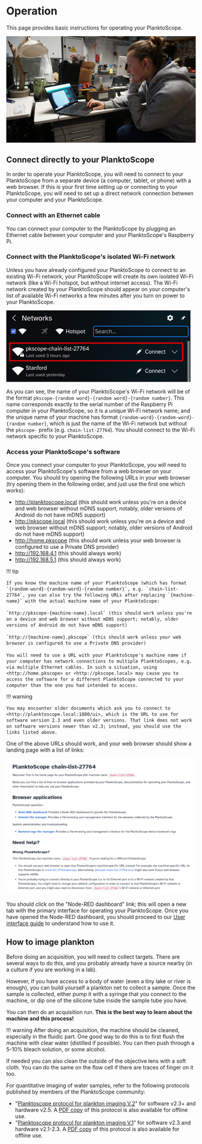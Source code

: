# Operation

This page provides basic instructions for operating your PlanktoScope.

![getting started](../images/getting_started/BWS01556.JPG)

## Connect directly to your PlanktoScope

In order to operate your PlanktoScope, you will need to connect to your PlanktoScope from a separate device (a computer, tablet, or phone) with a web browser. If this is your first time setting up or connecting to your PlanktoScope, you will need to set up a direct network connection between your computer and your PlanktoScope.

### Connect with an Ethernet cable

You can connect your computer to the PlanktoScope by plugging an Ethernet cable between your computer and your PlanktoScope's Raspberry Pi.

### Connect with the PlanktoScope's isolated Wi-Fi network

Unless you have already configured your PlanktoScope to connect to an existing Wi-Fi network, your PlanktoScope will create its own isolated Wi-Fi network (like a Wi-Fi hotspot, but without internet access). The Wi-Fi network created by your PlanktoScope should appear on your computer's list of available Wi-Fi networks a few minutes after you turn on power to your PlanktoScope.

![wifi-network.png](images/wifi-network.png)

As you can see, the name of your PlanktoScope's Wi-Fi network will be of the format `pkscope-{random word}-{random word}-{random number}`. This name corresponds exactly to the serial number of the Raspberry Pi computer in your PlanktoScope, so it is a unique Wi-Fi network name; and the unique name of your machine has format `{random-word}-{random-word}-{random number}`, which is just the name of the Wi-Fi network but without the `pkscope-` prefix (e.g. `chain-list-27764`). You should connect to the Wi-Fi network specific to your PlanktoScope.

### Access your PlanktoScope's software

Once you connect your computer to your PlanktoScope, you will need to access your PlanktoScope's software from a web browser on your computer. You should try opening the following URLs in your web browser (try opening them in the following order, and just use the first one which works):

- <http://planktoscope.local> (this should work unless you're on a device and web browser without mDNS support; notably, older versions of Android do not have mDNS support)
- <http://pkscope.local> (this should work unless you're on a device and web browser without mDNS support; notably, older versions of Android do not have mDNS support)
- <http://home.pkscope> (this should work unless your web browser is configured to use a Private DNS provider)
- <http://192.168.4.1> (this should always work)
- <http://192.168.5.1> (this should always work)

!!! tip

    If you know the machine name of your PlanktoScope (which has format `{random-word}-{random-word}-{random number}`, e.g. `chain-list-27764`, you can also try the following URLs after replacing `{machine-name}` with the actual machine name of your PlanktoScope:
    
    `http://pkscope-{machine-name}.local` (this should work unless you're on a device and web browser without mDNS support; notably, older versions of Android do not have mDNS support)
    
    `http://{machine-name}.pkscope` (this should work unless your web browser is configured to use a Private DNS provider)
    
    You will need to use a URL with your PlanktoScope's machine name if your computer has network connections to multiple PlanktoScopes, e.g. via multiple Ethernet cables. In such a situation, using <http://home.pkscope> or <http://pkscope.local> may cause you to access the software for a different PlanktoScope connected to your computer than the one you had intended to access.

!!! warning

    You may encounter older documents which ask you to connect to <http://planktoscope.local:1880/ui>, which is the URL to use for software version 2.3 and even older versions. That link does not work on software versions newer than v2.3; instead, you should use the links listed above.

One of the above URLs should work, and your web browser should show a landing page with a list of links:

![landing-page.png](images/landing-page.png)

You should click on the "Node-RED dashboard" link; this will open a new tab with the primary interface for operating your PlanktoScope. Once you have opened the Node-RED dashboard, you should proceed to our [User interface guide](user-interface.md) to understand how to use it.

## How to image plankton

Before doing an acquisition, you will need to collect targets. There are several ways to do this, and you probably already have a source nearby (in a culture if you are working in a lab).

However, if you have access to a body of water (even a tiny lake or river is enough), you can build yourself a plankton net to collect a sample. Once the sample is collected, either pump it with a syringe that you connect to the machine, or dip one of the silicone tube inside the sample tube you have.

You can then do an acquisition run. **This is the best way to learn about the machine and this process!**

!!! warning
    After doing an acquisition, the machine should be cleaned, especially in the fluidic part. One good way to do this is to first flush the machine with clear water (distilled if possible). You can then push through a 5-10% bleach solution, or some alcohol.

If needed you can also clean the outside of the objective lens with a soft cloth. You can do the same on the flow cell if there are traces of finger on it too.

For quantitative imaging of water samples, refer to the following protocols published by members of the PlanktoScope community:

- "[Planktoscope protocol for plankton imaging V.2](https://www.protocols.io/view/planktoscope-protocol-for-plankton-imaging-bp2l6bq3zgqe/v2)" for software v2.3+ and hardware v2.5. A [PDF copy](protocol-v2.pdf) of this protocol is also available for offline use.
- "[Planktoscope protocol for plankton imaging V.1](https://www.protocols.io/view/planktoscope-protocol-for-plankton-imaging-bp2l6bq3zgqe/v2https://www.protocols.io/view/planktoscope-protocol-for-plankton-imaging-bp2l6bq3zgqe/v1?version_warning=no)" for software v2.3 and hardware v2.1-2.3. A [PDF copy](protocol-v1.pdf) of this protocol is also available for offline use.
